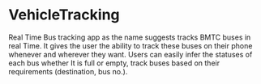 # VehicleTracking
Real Time Bus tracking app as the name suggests tracks BMTC buses in real Time. It gives the user the ability to track these buses on their phone whenever and wherever they want. Users can easily infer the statuses of each bus whether It is full or empty, track buses based on their requirements (destination, bus no.).
